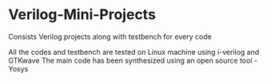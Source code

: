 # Verilog-Mini-Projects
Consists Verilog projects along with testbench for every code

All the codes and testbench are tested on Linux machine using i-verilog and GTKwave
The main code has been synthesized using an open source tool - Yosys
